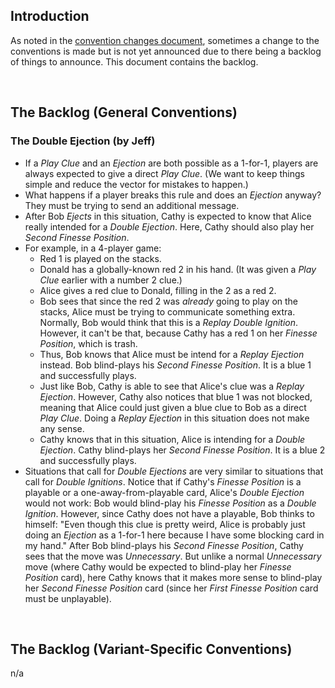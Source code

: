 ## Introduction

As noted in the [convention changes document](convention-changes.md), sometimes a change to the conventions is made but is not yet announced due to there being a backlog of things to announce. This document contains the backlog.

<br />

## The Backlog (General Conventions)

### The Double Ejection (by Jeff)

- If a _Play Clue_ and an _Ejection_ are both possible as a 1-for-1, players are always expected to give a direct _Play Clue_. (We want to keep things simple and reduce the vector for mistakes to happen.)
- What happens if a player breaks this rule and does an _Ejection_ anyway? They must be trying to send an additional message.
- After Bob _Ejects_ in this situation, Cathy is expected to know that Alice really intended for a _Double Ejection_. Here, Cathy should also play her _Second Finesse Position_.
- For example, in a 4-player game:
  - Red 1 is played on the stacks.
  - Donald has a globally-known red 2 in his hand. (It was given a _Play Clue_ earlier with a number 2 clue.)
  - Alice gives a red clue to Donald, filling in the 2 as a red 2.
  - Bob sees that since the red 2 was _already_ going to play on the stacks, Alice must be trying to communicate something extra. Normally, Bob would think that this is a _Replay Double Ignition_. However, it can't be that, because Cathy has a red 1 on her _Finesse Position_, which is trash.
  - Thus, Bob knows that Alice must be intend for a _Replay Ejection_ instead. Bob blind-plays his _Second Finesse Position_. It is a blue 1 and successfully plays.
  - Just like Bob, Cathy is able to see that Alice's clue was a _Replay Ejection_. However, Cathy also notices that blue 1 was not blocked, meaning that Alice could just given a blue clue to Bob as a direct _Play Clue_. Doing a _Replay Ejection_ in this situation does not make any sense.
  - Cathy knows that in this situation, Alice is intending for a _Double Ejection_. Cathy blind-plays her _Second Finesse Position_. It is a blue 2 and successfully plays.
- Situations that call for _Double Ejections_ are very similar to situations that call for _Double Ignitions_. Notice that if Cathy's _Finesse Position_ is a playable or a one-away-from-playable card, Alice's _Double Ejection_ would not work: Bob would blind-play his _Finesse Position_ as a _Double Ignition_. However, since Cathy does not have a playable, Bob thinks to himself: "Even though this clue is pretty weird, Alice is probably just doing an _Ejection_ as a 1-for-1 here because I have some blocking card in my hand." After Bob blind-plays his _Second Finesse Position_, Cathy sees that the move was _Unnecessary_. But unlike a normal _Unnecessary_ move (where Cathy would be expected to blind-play her _Finesse Position_ card), here Cathy knows that it makes more sense to blind-play her _Second Finesse Position_ card (since her _First Finesse Position_ card must be unplayable).


<br />

## The Backlog (Variant-Specific Conventions)

n/a

<br />

